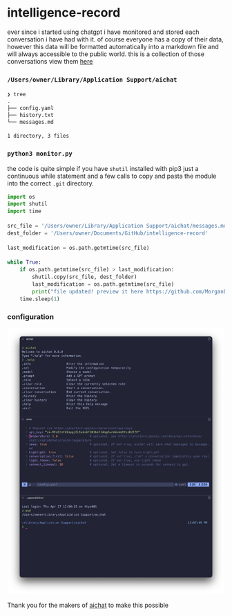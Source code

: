 # intelligence-record

ever since i started using chatgpt i have monitored and stored each conversation i have had with it.  of course everyone has a copy of their data, however this data will be formatted automatically into a markdown file and will always accessible to the public world. this is a collection of those conversations view them [here](./messages.md)

### `/Users/owner/Library/Application Support/aichat`

```
❯ tree
.
├── config.yaml
├── history.txt
└── messages.md

1 directory, 3 files
```

###  `python3 monitor.py`

the code is quite simple if you have `shutil` installed with pip3 just a continuous while statement and a few calls to copy and pasta the module into the correct `.git` directory.

```python
import os
import shutil
import time

src_file = '/Users/owner/Library/Application Support/aichat/messages.md'
dest_folder = '/Users/owner/Documents/GitHub/intelligence-record'

last_modification = os.path.getmtime(src_file)

while True:
    if os.path.getmtime(src_file) > last_modification:
        shutil.copy(src_file, dest_folder)
        last_modification = os.path.getmtime(src_file)
        print("file updated! preview it here https://github.com/MorganBergen/intelligence-record.git")
    time.sleep(1)
```

###  configuration 

<img src="./prev.png">

Thank you for the makers of [aichat](https://github.com/sigoden/aichat) to make this possible
